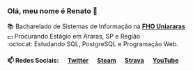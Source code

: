 ### Olá, meu nome é Renato 👋

:books: Bacharelado de Sistemas de Informação na **[FHO Uniararas](http://www.uniararas.br/)** <br>
:dollar: Procurando Estágio em Araras, SP e Região <br>
:octocat: Estudando SQL, PostgreSQL e Programação Web.

#### :mailbox: Redes Sociais: &nbsp;&nbsp;&nbsp;&nbsp; [Twitter](https://www.twitter.com/renatocfrancisc) &nbsp;&nbsp;&nbsp;&nbsp; [Steam](https://steamcommunity.com/id/renatocf/) &nbsp;&nbsp;&nbsp;&nbsp; [Strava](https://www.strava.com/athletes/60385478) &nbsp;&nbsp;&nbsp;&nbsp; [YouTube](https://www.youtube.com/channel/UC1x-jNGxQytvdzN4_prewZA)

